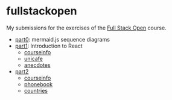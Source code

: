 # fullstackopen

My submissions for the exercises of the [Full Stack Open](https://fullstackopen.com/) course.

- [part0](/part0): mermaid.js sequence diagrams
- [part1](/part1): Introduction to React
    - [courseinfo](/part1/courseinfo)
    - [unicafe](/part1/unicafe)
    - [anecdotes](/part1/anecdotes)
- [part2](/part2/)
    - [courseinfo](part2/courseinfo/)
    - [phonebook](part2/phonebook/)
    - [countries](part2/countries/)